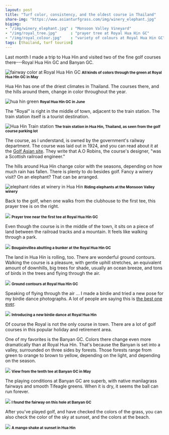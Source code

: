 ```yaml
---
layout: post
title: "Turf color, consistency, and the oldest course in Thailand"
share-img: "https://www.asianturfgrass.com/img/winery_elephant.jpg"
bigimg:
- "/img/winery_elephant.jpg" : "Monsoon Valley Vineyard"
- "/img/royal_tree.jpg"      : "prayer tree at Royal Hua Hin GC"
- "/img/royal_colour.jpg"    : "variety of colours at Royal Hua Hin GC"
tags: [thailand, turf tourism]
---
```


Last month I made a trip to Hua Hin and visited two of the fine golf courses there---Royal Hua Hin GC and Banyan GC. 

![fairway color at Royal Hua Hin GC](/img/royal_colour.jpg)
<small><strong>All kinds of colors through the green at Royal Hua Hin GC in May</strong></small>

Hua Hin has one of the driest climates in Thailand. The courses there, and the hills around them, change in color throughout the year.

![hua hin green](https://live.staticflickr.com/3149/5803291619_b4a08912b3_b_d.jpg)
<small><strong>Royal Hua Hin GC in June</strong></small>

The "Royal" is right in the middle of town, adjacent to the train station. The train station itself is a tourist destination.

![Hua Hin Train station](/img/hua_hin_train.jpg)
<small><strong>The train station in Hua Hin, Thailand, as seen from the golf course parking lot</strong></small>

The course, as I understand, is owned by the government's railway department. The course was laid out in 1924, and you can read about it at the [Golf Asian site](https://www.golfasian.com/golf-courses/thailand-golf-courses/hua-hin/royal-hua-hin-golf-course/). They write that A.O Robins, the course's designer, "was a Scottish railroad engineer."

The hills around Hua Hin change color with the seasons, depending on how much rain has fallen. There is plenty to do besides golf. Fancy a winery visit? On an elephant? That can be arranged.

![elephant rides at winery in Hua Hin](/img/winery_elephant.jpg)
<small><strong>Riding elephants at the Monsoon Valley winery</strong></small>

Back to the golf, when one walks from the clubhouse to the first tee, this prayer tree is on the right.

![](/img/royal_tree.jpg)
<small><strong>Prayer tree near the first tee at Royal Hua Hin GC</strong></small>

Even though the course is in the middle of the town, it sits on a piece of land between the railroad tracks and a mountain. It feels like walking through a park.

![](/img/royal_bunker.jpg)
<small><strong>Bougainvillea abutting a bunker at the Royal Hua Hin GC</strong></small>

The land in Hua Hin is rolling, too. There are wonderful ground contours. Walking the course is a pleasure, with gentle uphill stretches, an equivalent amount of downhills, big trees for shade, usually an ocean breeze, and tons of birds in the trees and flying through the air.

![](/img/royal_roll.jpg)
<small><strong>Ground contours at Royal Hua Hin GC</strong></small>

Speaking of flying through the air ... I made a birdie and tried a new pose for my birdie dance photographs. A lot of people are saying this is [the best one ever](https://www.micahwoods.com/2019/05/a-lot-of-people-are-saying-.html). 

![](/img/birdie_air.jpg)
<small><strong>Introducing a new birdie dance at Royal Hua Hin</strong></small>

Of course the Royal is not the only course in town. There are a lot of golf courses in this popular holiday and retirement area. 

One of my favorites is the Banyan GC. Colors there change even more dramatically than at Royal Hua Hin. That's because the Banyan is set into a valley, surrounded on three sides by forests. Those forests range from green to orange to brown to yellow, depending on the light, and depending on the season.

![](/img/banyan10.jpg)
<small><strong>View from the tenth tee at Banyan GC in May</strong></small>

The playing conditions at Banyan GC are superb, with native manilagrass fairways and smooth Tifeagle greens. When it is dry, it seems the ball can run forever. 

![](/img/banyan8.jpg)
<small><strong>I found the fairway on this hole at Banyan GC</strong></small>

After you've played golf, and have checked the colors of the grass, you can also check the color of the sky at sunset, and the colors at the beach.

![](/img/mango.jpg)
<small><strong>A mango shake at sunset in Hua Hin</strong></small>
